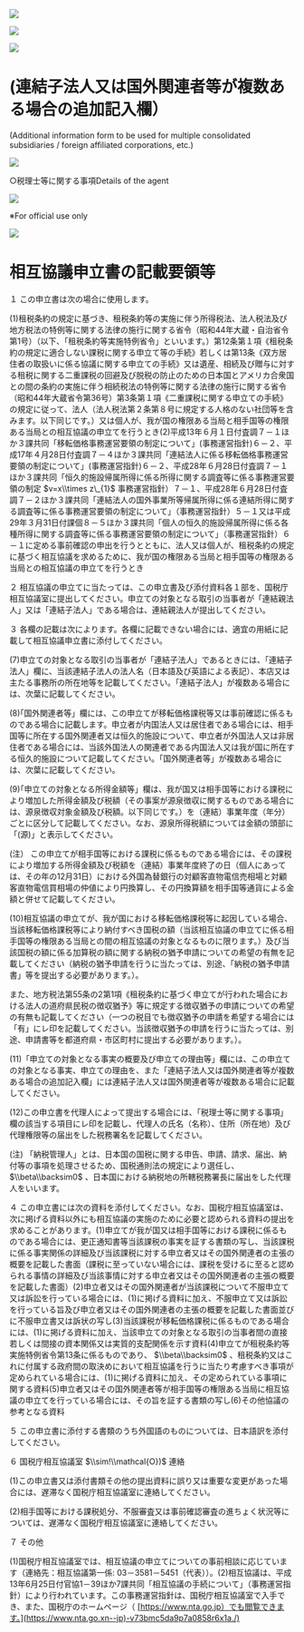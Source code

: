 ![](https://www.nta.go.jp/tmp/fbb5f7d7-4a83-4227-96e4-f50d19a84e86/images/fc1e95a7b9f71594517377db0fe828f5edfbe0d18657322ca954f08a94db18b6.jpg)

![](https://www.nta.go.jp/tmp/fbb5f7d7-4a83-4227-96e4-f50d19a84e86/images/201b7a24b8fdb883dbba5faf8e7217680bb38d097b36d535d1ccb68b7faa9e10.jpg)

![](https://www.nta.go.jp/tmp/fbb5f7d7-4a83-4227-96e4-f50d19a84e86/images/7af4c8481f6556684bb6c4ea8cb1ba91184571fd5981686218562b7a8b95dceb.jpg)

# (連結子法人又は国外関連者等が複数ある場合の追加記入欄）

(Additional information form to be used for multiple consolidated subsidiaries / foreign affiliated corporations, etc.)

![](https://www.nta.go.jp/tmp/fbb5f7d7-4a83-4227-96e4-f50d19a84e86/images/cb8ec1f54d96480c60a3059c0deb67d678b7efc8388814cd43e20cc948915be9.jpg)

○税理士等に関する事項Details of the agent

![](https://www.nta.go.jp/tmp/fbb5f7d7-4a83-4227-96e4-f50d19a84e86/images/ecab5568343f8a51b0913dba101738968b44f92eca1b94e3995589b2d3866f68.jpg)

※For official use only

![](https://www.nta.go.jp/tmp/fbb5f7d7-4a83-4227-96e4-f50d19a84e86/images/adf091ddc36286838607e2f54131f33fe71ee588177d966a8aa094799734e861.jpg)

# 相互協議申立書の記載要領等

１ この申立書は次の場合に使用します。

(1)租税条約の規定に基づき、租税条約等の実施に伴う所得税法、法人税法及び地方税法の特例等に関する法律の施行に関する省令（昭和44年大蔵・自治省令第1号）（以下、「租税条約等実施特例省令」といいます。）第12条第１項《租税条約の規定に適合しない課税に関する申立て等の手続》若しくは第13条《双方居住者の取扱いに係る協議に関する申立ての手続》又は遺産、相続及び贈与に対する租税に関する二重課税の回避及び脱税の防止のための日本国とアメリカ合衆国との間の条約の実施に伴う相続税法の特例等に関する法律の施行に関する省令（昭和44年大蔵省令第36号）第3条第１項《二重課税に関する申立ての手続》の規定に従って、法人（法人税法第２条第８号に規定する人格のない社団等を含みます。以下同じです。）又は個人が、我が国の権限ある当局と相手国等の権限ある当局との相互協議の申立てを行うとき(2)平成13年６月１日付査調７－１ほか３課共同「移転価格事務運営要領の制定について」(事務運営指針)６－２、平成17年４月28日付査調７－４ほか３課共同「連結法人に係る移転価格事務運営要領の制定について」(事務運営指針)６－２、平成28年６月28日付査調７－１ほか３課共同「恒久的施設帰属所得に係る所得に関する調査等に係る事務運営要領の制定 $v=x\\times z\_{1}$ 事務運営指針）７－１、平成28年６月28日付査調７－２ほか３課共同「連結法人の国外事業所等帰属所得に係る連結所得に関する調査等に係る事務運営要領の制定について」（事務運営指針）５－１又は平成29年３月31日付課個８－５ほか３課共同「個人の恒久的施設帰属所得に係る各種所得に関する調査等に係る事務運営要領の制定について」（事務運営指針）６－１に定める事前確認の申出を行うとともに、法人又は個人が、租税条約の規定に基づく相互協議を求めるために、我が国の権限ある当局と相手国等の権限ある当局との相互協議の申立てを行うとき

２ 相互協議の申立てに当たっては、この申立書及び添付資料各１部を、国税庁相互協議室に提出してください。申立ての対象となる取引の当事者が「連結親法人」又は「連結子法人」である場合は、連結親法人が提出してください。

３ 各欄の記載は次によります。各欄に記載できない場合には、適宜の用紙に記載して相互協議申立書に添付してください。

(7)申立ての対象となる取引の当事者が「連結子法人」であるときには、「連結子法人」欄に、当該連結子法人の法人名（日本語及び英語による表記）、本店又は主たる事務所の所在地等を記載してください。「連結子法人」が複数ある場合には、次葉に記載してください。

(8)｢国外関連者等」欄には、この申立てが移転価格課税等又は事前確認に係るものである場合に記載します。申立者が内国法人又は居住者である場合には、相手国等に所在する国外関連者又は恒久的施設について、申立者が外国法人又は非居住者である場合には、当該外国法人の関連者である内国法人又は我が国に所在する恒久的施設について記載してください。「国外関連者等」が複数ある場合には、次葉に記載してください。

(9)｢申立ての対象となる所得金額等」欄は、我が国又は相手国等における課税により増加した所得金額及び税額（その事案が源泉徴収に関するものである場合には、源泉徴収対象金額及び税額。以下同じです。）を（連結）事業年度（年分）ごとに区分して記載してください。なお、源泉所得税額については金額の頭部に「(源)」と表示してください。

(注） この申立てが相手国等における課税に係るものである場合には、その課税により増加する所得金額及び税額を（連結）事業年度終了の日（個人にあっては、その年の12月31日）における外国為替銀行の対顧客直物電信売相場と対顧客直物電信買相場の仲値により円換算し、その円換算額を相手国等通貨による金額と併せて記載してください。

(10)相互協議の申立てが、我が国における移転価格課税等に起因している場合、当該移転価格課税等により納付すべき国税の額（当該相互協議の申立てに係る相手国等の権限ある当局との間の相互協議の対象となるものに限ります。）及び当該国税の額に係る加算税の額に関する納税の猶予申請についての希望の有無を記載してください（納税の猶予申請を行うに当たっては、別途、「納税の猶予申請書」等を提出する必要があります。）。

また、地方税法第55条の2第1項《租税条約に基づく申立てが行われた場合における法人の道府県民税の徴収猶予》等に規定する徴収猶予の申請についての希望の有無も記載してください（一つの税目でも徴収猶予の申請を希望する場合には「有」にレ印を記載してください。当該徴収猶予の申請を行うに当たっては、別途、申請書等を都道府県・市区町村に提出する必要があります。）。

(11)「申立ての対象となる事実の概要及び申立ての理由等」欄には、この申立ての対象となる事実、申立ての理由を、また「連結子法人又は国外関連者等が複数ある場合の追加記入欄」には連結子法人又は国外関連者等が複数ある場合に記載してください。

(12)この申立書を代理人によって提出する場合には、「税理士等に関する事項」欄の該当する項目にレ印を記載し、代理人の氏名（名称）、住所（所在地）及び代理権限等の届出をした税務署名を記載してください。

(注) 「納税管理人」とは、日本国の国税に関する申告、申請、請求、届出、納付等の事項を処理させるため、国税通則法の規定により選任し、 $\\beta\\backsim0$ 、日本国における納税地の所轄税務署長に届出をした代理人をいいます。

４ この申立書には次の資料を添付してください。なお、国税庁相互協議室は、次に掲げる資料以外にも相互協議の実施のために必要と認められる資料の提出を求めることがあります。(1)申立てが我が国又は相手国等における課税に係るものである場合には、更正通知書等当該課税の事実を証する書類の写し、当該課税に係る事実関係の詳細及び当該課税に対する申立者又はその国外関連者の主張の概要を記載した書面（課税に至っていない場合には、課税を受けるに至ると認められる事情の詳細及び当該事情に対する申立者又はその国外関連者の主張の概要を記載した書面）(2)申立者又はその国外関連者が当該課税について不服申立て又は訴訟を行っている場合には、(1)に掲げる資料に加え、不服申立て又は訴訟を行っている旨及び申立者又はその国外関連者の主張の概要を記載した書面並びに不服申立書又は訴状の写し(3)当該課税が移転価格課税に係るものである場合には、(1)に掲げる資料に加え、当該申立ての対象となる取引の当事者間の直接若しくは間接の資本関係又は実質的支配関係を示す資料(4)申立てが租税条約等実施特例省令第13条に係るものであり、 $\\beta\\backsim0$ 、租税条約又はこれに付属する政府間の取決めにおいて相互協議を行うに当たり考慮すべき事項が定められている場合には、(1)に掲げる資料に加え、その定められている事項に関する資料(5)申立者又はその国外関連者等が相手国等の権限ある当局に相互協議の申立てを行っている場合には、その旨を証する書類の写し(6)その他協議の参考となる資料

５ この申立書に添付する書類のうち外国語のものについては、日本語訳を添付してください。

６ 国税庁相互協議室 $\\sim!\\mathcal{O})$ 連絡

(1)この申立書又は添付書類その他の提出資料に誤り又は重要な変更があった場合には、遅滞なく国税庁相互協議室に連絡してください。

(2)相手国等における課税処分、不服審査又は事前確認審査の進ちょく状況等については、遅滞なく国税庁相互協議室に連絡してください。

７ その他

(1)国税庁相互協議室では、相互協議の申立てについての事前相談に応じています（連絡先：相互協議第一係: 03－3581－5451（代表））。(2)相互協議は、平成13年6月25日付官協1－39ほか7課共同「相互協議の手続について」（事務運営指針）により行われています。この事務運営指針は、国税庁相互協議室で入手でき、また、国税庁のホームページ（ [https://www.nta.go.jp）でも閲覧できます。](https://www.nta.go.xn--jp)-v73bmc5da9p7a0858r6x1a./)